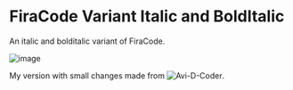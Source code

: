 # FiraCode Variant Italic and BoldItalic

An italic and bolditalic variant of FiraCode.

![image](https://user-images.githubusercontent.com/29902722/167710236-9f3d72b3-5f29-4e8c-97e2-a8732bb4b3b4.png)

My version with small changes made from ![Avi-D-Coder](https://github.com/Avi-D-coder/FiraCode-italic).

